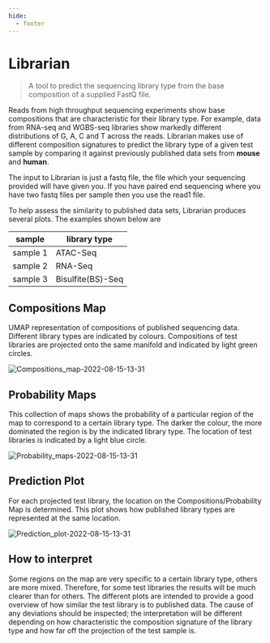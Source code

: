 ```yaml
---
hide:
  - footer
---
```



#   
# Librarian

> A tool to predict the sequencing library type from the base composition of a supplied FastQ file.

Reads from high throughput sequencing experiments show base compositions that are characteristic for their library type. For example, data from RNA-seq and WGBS-seq libraries show markedly different distributions of G, A, C and T across the reads. Librarian makes use of different composition signatures to predict the library type of a given test sample by comparing it against previously published data sets
from **mouse** and **human**.

The input to Librarian is just a fastq file, the file which your sequencing provided will have given you.  If you have paired end sequencing where you have two fastq files per sample then you use the read1 file.

To help assess the similarity to published data sets, Librarian produces several plots. The examples shown below are

| sample | library type |
| ----- | ----|
| sample 1 | ATAC-Seq |
| sample 2 | RNA-Seq |
| sample 3 | Bisulfite(BS)-Seq |


## Compositions Map

UMAP representation of compositions of published sequencing data. Different library types are indicated by colours. Compositions of test libraries are projected onto the same manifold and indicated by light green circles.

![Compositions_map-2022-08-15-13-31](https://user-images.githubusercontent.com/51814158/184647396-ed51de1a-29aa-43f8-b013-5d13f6ceb645.svg)

## Probability Maps

 This collection of maps shows the probability of a particular region of the map to correspond to a certain library type. The darker the colour, the more dominated the region is by the indicated library type. The location of test libraries is indicated by a light blue circle.

![Probability_maps-2022-08-15-13-31](https://user-images.githubusercontent.com/51814158/184647578-29cdab87-dc37-45e0-a187-a0c4d8a2d2fa.svg)

## Prediction Plot 

For each projected test library, the location on the Compositions/Probability Map is determined. This plot shows how published library types are represented at the same location.

![Prediction_plot-2022-08-15-13-31](https://user-images.githubusercontent.com/51814158/184647529-8acf7605-eb48-4642-a614-0ae80c803023.svg)

## How to interpret

 Some regions on the map are very specific to a certain library type, others are more mixed. Therefore, for some test libraries the results will be much clearer than for others. The different plots are intended to provide a good overview of how similar the test library is to published data. The cause of any deviations should be inspected; the interpretation will be different depending on how characteristic the composition signature of the library type and how far off the projection of the test sample is.